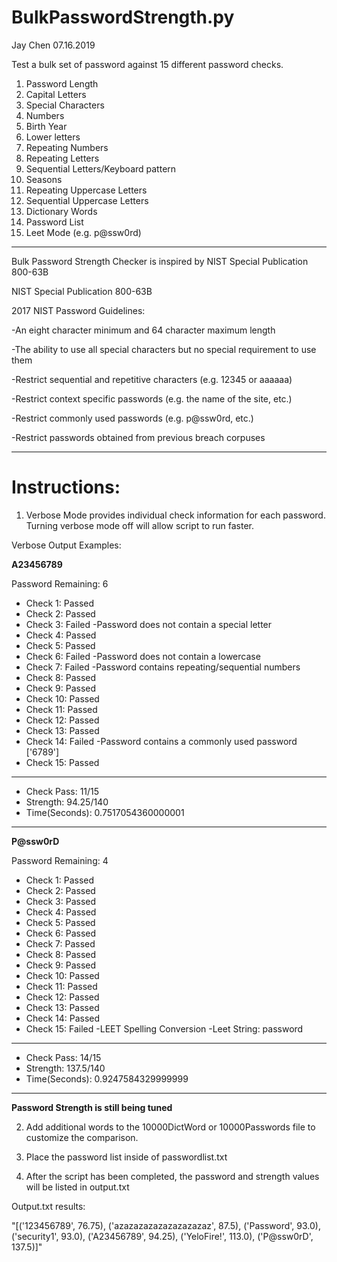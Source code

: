 # BulkPasswordStrength.py
Jay Chen 07.16.2019

Test a bulk set of password against 15 different password checks.

1. Password Length
2. Capital Letters
3. Special Characters
4. Numbers
5. Birth Year
6. Lower letters
7. Repeating Numbers
8. Repeating Letters
9. Sequential Letters/Keyboard pattern
10. Seasons
11. Repeating Uppercase Letters
12. Sequential Uppercase Letters
13. Dictionary Words
14. Password List
15. Leet Mode (e.g. p@ssw0rd)



_________________________________________________________________________________
Bulk Password Strength Checker is inspired by NIST Special Publication 800-63B

NIST Special Publication 800-63B

2017 NIST Password Guidelines:

-An eight character minimum and 64 character maximum length

-The ability to use all special characters but no special requirement to use them

-Restrict sequential and repetitive characters (e.g. 12345 or aaaaaa)

-Restrict context specific passwords (e.g. the name of the site, etc.)

-Restrict commonly used passwords (e.g. p@ssw0rd, etc.)

-Restrict passwords obtained from previous breach corpuses
_________________________________________________________________________________


# Instructions:

1. Verbose Mode provides individual check information for each password. Turning verbose mode off will allow script to run faster.

Verbose Output Examples:

**A23456789**

Password Remaining: 6
* Check 1: Passed
* Check 2: Passed
* Check 3: Failed
-Password does not contain a special letter
* Check 4: Passed
* Check 5: Passed
* Check 6: Failed
-Password does not contain a lowercase
* Check 7: Failed
-Password contains repeating/sequential numbers
* Check 8: Passed
* Check 9: Passed
* Check 10: Passed
* Check 11: Passed
* Check 12: Passed
* Check 13: Passed
* Check 14: Failed
-Password contains a commonly used password
['6789']
* Check 15: Passed
____________________
* Check Pass: 11/15
* Strength: 94.25/140
* Time(Seconds):  0.7517054360000001

-----------------------------------------------------------------------------------


**P@ssw0rD**

Password Remaining: 4
* Check 1: Passed
* Check 2: Passed
* Check 3: Passed
* Check 4: Passed
* Check 5: Passed
* Check 6: Passed
* Check 7: Passed
* Check 8: Passed
* Check 9: Passed
* Check 10: Passed
* Check 11: Passed
* Check 12: Passed
* Check 13: Passed
* Check 14: Passed
* Check 15: Failed
-LEET Spelling Conversion
-Leet String: password
____________________
* Check Pass: 14/15
* Strength: 137.5/140
* Time(Seconds):  0.9247584329999999

------------------------------------------------------------------

**Password Strength is still being tuned** 

2. Add additional words to the 10000DictWord or 10000Passwords file to customize the comparison. 

3. Place the password list inside of passwordlist.txt

4. After the script has been completed, the password and strength values will be listed in output.txt

Output.txt results:

"[('123456789', 76.75), ('azazazazazazazazazaz', 87.5), ('Password', 93.0), ('security1', 93.0), ('A23456789', 94.25), ('YeloFire!', 113.0), ('P@ssw0rD', 137.5)]"


